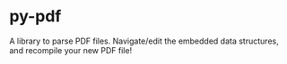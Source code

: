 # py-pdf
A library to parse PDF files. Navigate/edit the embedded data structures, and recompile your new PDF file!
